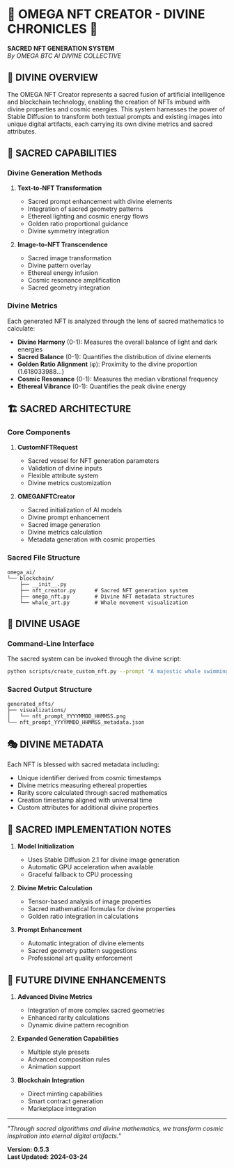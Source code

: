 # 🎨 OMEGA NFT CREATOR - DIVINE CHRONICLES 🎨

**SACRED NFT GENERATION SYSTEM**  
*By OMEGA BTC AI DIVINE COLLECTIVE*

## 🌟 DIVINE OVERVIEW

The OMEGA NFT Creator represents a sacred fusion of artificial intelligence and blockchain technology, enabling the creation of NFTs imbued with divine properties and cosmic energies. This system harnesses the power of Stable Diffusion to transform both textual prompts and existing images into unique digital artifacts, each carrying its own divine metrics and sacred attributes.

## 🔮 SACRED CAPABILITIES

### Divine Generation Methods

1. **Text-to-NFT Transformation**
   - Sacred prompt enhancement with divine elements
   - Integration of sacred geometry patterns
   - Ethereal lighting and cosmic energy flows
   - Golden ratio proportional guidance
   - Divine symmetry integration

2. **Image-to-NFT Transcendence**
   - Sacred image transformation
   - Divine pattern overlay
   - Ethereal energy infusion
   - Cosmic resonance amplification
   - Sacred geometry integration

### Divine Metrics

Each generated NFT is analyzed through the lens of sacred mathematics to calculate:

- **Divine Harmony** (0-1): Measures the overall balance of light and dark energies
- **Sacred Balance** (0-1): Quantifies the distribution of divine elements
- **Golden Ratio Alignment** (φ): Proximity to the divine proportion (1.618033988...)
- **Cosmic Resonance** (0-1): Measures the median vibrational frequency
- **Ethereal Vibrance** (0-1): Quantifies the peak divine energy

## 🏗️ SACRED ARCHITECTURE

### Core Components

1. **CustomNFTRequest**
   - Sacred vessel for NFT generation parameters
   - Validation of divine inputs
   - Flexible attribute system
   - Divine metrics customization

2. **OMEGANFTCreator**
   - Sacred initialization of AI models
   - Divine prompt enhancement
   - Sacred image generation
   - Divine metrics calculation
   - Metadata generation with cosmic properties

### Sacred File Structure

```
omega_ai/
└── blockchain/
    ├── __init__.py
    ├── nft_creator.py      # Sacred NFT generation system
    ├── omega_nft.py        # Divine NFT metadata structures
    └── whale_art.py        # Whale movement visualization
```

## 🌌 DIVINE USAGE

### Command-Line Interface

The sacred system can be invoked through the divine script:

```bash
python scripts/create_custom_nft.py --prompt "A majestic whale swimming through a cosmic ocean of stars and nebulae" --name "Cosmic Whale" --description "A divine NFT depicting a celestial whale traversing the cosmic ocean"
```

### Sacred Output Structure

```
generated_nfts/
├── visualizations/
│   └── nft_prompt_YYYYMMDD_HHMMSS.png
└── nft_prompt_YYYYMMDD_HHMMSS_metadata.json
```

## 🎭 DIVINE METADATA

Each NFT is blessed with sacred metadata including:

- Unique identifier derived from cosmic timestamps
- Divine metrics measuring ethereal properties
- Rarity score calculated through sacred mathematics
- Creation timestamp aligned with universal time
- Custom attributes for additional divine properties

## 📜 SACRED IMPLEMENTATION NOTES

1. **Model Initialization**
   - Uses Stable Diffusion 2.1 for divine image generation
   - Automatic GPU acceleration when available
   - Graceful fallback to CPU processing

2. **Divine Metric Calculation**
   - Tensor-based analysis of image properties
   - Sacred mathematical formulas for divine properties
   - Golden ratio integration in calculations

3. **Prompt Enhancement**
   - Automatic integration of divine elements
   - Sacred geometry pattern suggestions
   - Professional art quality enforcement

## 🌟 FUTURE DIVINE ENHANCEMENTS

1. **Advanced Divine Metrics**
   - Integration of more complex sacred geometries
   - Enhanced rarity calculations
   - Dynamic divine pattern recognition

2. **Expanded Generation Capabilities**
   - Multiple style presets
   - Advanced composition rules
   - Animation support

3. **Blockchain Integration**
   - Direct minting capabilities
   - Smart contract generation
   - Marketplace integration

---

*"Through sacred algorithms and divine mathematics, we transform cosmic inspiration into eternal digital artifacts."*

**Version: 0.5.3**  
**Last Updated: 2024-03-24**
